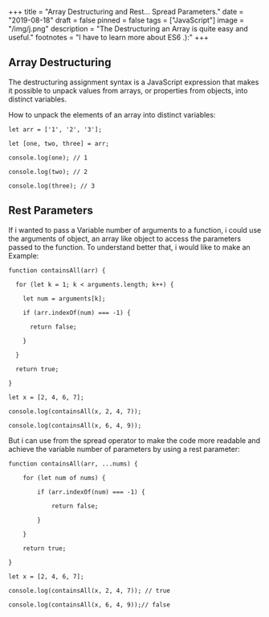 +++
title = "Array Destructuring and Rest... Spread Parameters."
date = "2019-08-18"
draft = false
pinned = false
tags = ["JavaScript"]
image = "/img/j.png"
description = "The Destructuring an Array is quite easy and useful."
footnotes = "I have to learn more about ES6 .):"
+++
## Array Destructuring

The destructuring assignment syntax is a JavaScript expression that makes it possible to unpack values from arrays, or properties from objects, into distinct variables. 

How to unpack the elements of an array into distinct variables:

`let arr = ['1', '2', '3'];`

`let [one, two, three] = arr;`

`console.log(one); // 1`

`console.log(two); // 2`

`console.log(three); // 3`

##  Rest Parameters

If i wanted to pass a Variable number of arguments to a function, i could use the arguments of object, an array like object to access the parameters passed to the function. To understand better that, i would like to make an Example:

`function containsAll(arr) {`

`  for (let k = 1; k < arguments.length; k++) {`

`    let num = arguments[k];`

`    if (arr.indexOf(num) === -1) {`

`      return false;`

`    }`

`  }`

`  return true;`

`}`

`let x = [2, 4, 6, 7];`

`console.log(containsAll(x, 2, 4, 7));`

`console.log(containsAll(x, 6, 4, 9));`

But i can use  from the spread operator to make the code more readable and achieve  the variable number of parameters by using a rest parameter:

`function containsAll(arr, ...nums) {`

`    for (let num of nums) {`

`        if (arr.indexOf(num) === -1) {`

`            return false;`

`        }`

`    }`

`    return true;`

`}`

`let x = [2, 4, 6, 7];`

`console.log(containsAll(x, 2, 4, 7)); // true`

`console.log(containsAll(x, 6, 4, 9));// false`
